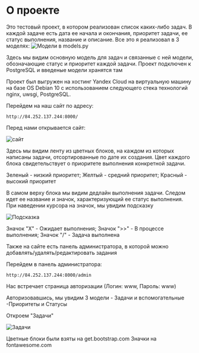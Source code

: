 # О проекте
Это тестовый проект, в котором реализован список каких-либо задач. В каждой задаче есть дата ее начала и окончания, приоритет задачи, ее статус выполнения, название и описание. Все это я реализовал в 3 моделях:
![Модели в models.py](https://user-images.githubusercontent.com/79451112/118747199-dcbe6f00-b859-11eb-82af-afe97a8cb6ed.png)

Здесь мы видим основную модель для задач и связанные с ней модели, обозначающие статус и приоритет каждой задачи. Проект подключен к PostgreSQL и введеные модели хранятся там

Проект был выгружен на хостинг Yandex Cloud на виртуальную машину на базе OS Debian 10 с использованием следующего стека технологий nginx, uwsgi, PostgreSQL.

Перейдем на наш сайт по адресу:

```
http://84.252.137.244:8000/
```

Перед нами открывается сайт:

![сайт](https://user-images.githubusercontent.com/79451112/118747582-91f12700-b85a-11eb-9d8a-9a4dc00c3ab6.png)

Здесь мы видим ленту из цветных блоков, на каждом из которых написаны задачи, отсортированные по дате их создания. Цвет каждого блока свидетельствует о приоритете выполнения конкретной задачи.

Зеленый - низкий приоритет;
Желтый - средний приоритет;
Красный - высокий приоритет

В самом верху блока мы видим дедлайн выполнения задачи. Следом идет ее название и значок, характеризующий ее статус выполнения. При наведении курсора на значок, мы увидим подсказку

![Подсказка](https://user-images.githubusercontent.com/79451112/118748012-5acf4580-b85b-11eb-99d9-f8a4a18552fa.png)


Значок "Х" - Ожидает выполнения;
Значок ">>" - В процессе выполнения;
Значок "\/" - Задача выполнена

Также на сайте есть панель администратора, в которой можно добавлять/удалять/редактировать задания

Перейдем в панель администратора: 

```
http://84.252.137.244:8000/admin
```

Нас встречает страница авторизации (Логин: www, Пароль: www)

Авторизовавшись, мы увидим 3 модели - Задачи и вспомогательные -Приоритеты и Статусы

Откроем "Задачи"

![Задачи](https://user-images.githubusercontent.com/79451112/118748328-f19c0200-b85b-11eb-87d9-0e7668ae3329.png)




Цветные блоки были взяты на get.bootstrap.com
Значки на fontawesome.com


